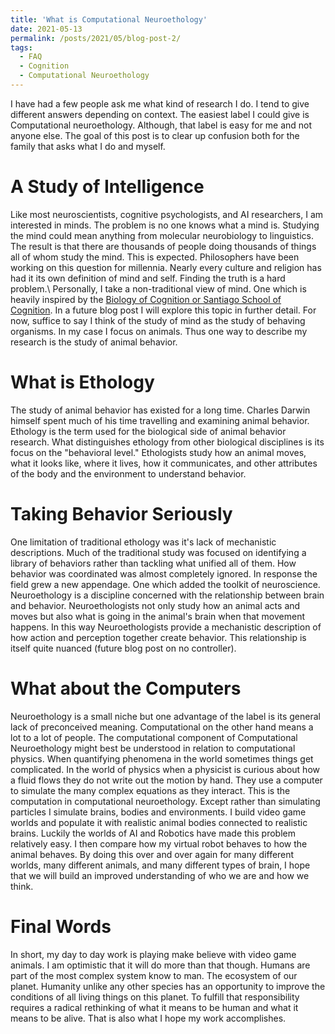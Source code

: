 ```yaml
---
title: 'What is Computational Neuroethology'
date: 2021-05-13
permalink: /posts/2021/05/blog-post-2/
tags:
  - FAQ
  - Cognition
  - Computational Neuroethology
---
```


I have had a few people ask me what kind of research I do. I tend to give different answers depending on context.
The easiest label I could give is Computational neuroethology. Although, that label is easy for me and not anyone else. 
The goal of this post is to clear up confusion both for the family that asks what I do and myself.

A Study of Intelligence
===============
Like most neuroscientists, cognitive psychologists, and AI researchers, I am interested in minds. The problem is
no one knows what a mind is. Studying the mind could mean anything from molecular neurobiology to linguistics. The result
is that there are thousands of people doing thousands of things all of whom study the mind. This is expected. Philosophers
have been working on this question for millennia. Nearly every culture and religion has had it its own definition of mind
and self. Finding the truth is a hard problem.\\
Personally, I take a non-traditional view of mind. One which is heavily inspired by the [Biology of Cognition or Santiago
School of Cognition](https://en.wikipedia.org/wiki/Santiago_theory_of_cognition). In a future blog post I will explore 
this topic in further detail. For now, suffice to say I think of the study of mind as the study of behaving 
organisms. In my case I focus on animals. Thus one way to describe my research is the study of animal behavior.

What is Ethology
=========
The study of animal behavior has existed for a long time. Charles Darwin himself spent much of his time travelling
and examining animal behavior. Ethology is the term used for the biological side of animal behavior research. What
distinguishes ethology from other biological disciplines is its focus on the "behavioral level." Ethologists study 
how an animal moves, what it looks like, where it lives, how it communicates, and other attributes of the body and
the environment to understand behavior.

Taking Behavior Seriously
==========================
One limitation of traditional ethology was it's lack of mechanistic descriptions. Much of the traditional study was
focused on identifying a library of behaviors rather than tackling what unified all of them. How behavior was 
coordinated was almost completely ignored. In response the field grew a new appendage. One which
added the toolkit of neuroscience. Neuroethology is a discipline concerned with the relationship between brain
and behavior. Neuroethologists not only study how an animal acts and moves but also what is going in the animal's
brain when that movement happens. In this way Neuroethologists provide a mechanistic description of how action and
perception together create behavior. This relationship is itself quite nuanced (future blog post on no controller).

What about the Computers
===========================
Neuroethology is a small niche but one advantage of the label is its general lack of preconceived meaning. Computational
on the other hand means a lot to a lot of people. The computational component of Computational Neuroethology might best 
be understood in relation to computational physics. When quantifying phenomena in the world sometimes things get complicated.
In the world of physics when a physicist is curious about how a fluid flows they do not write out the motion by hand. They use 
a computer to simulate the many complex equations as they interact. This is the computation in computational neuroethology. Except
rather than simulating particles I simulate brains, bodies and environments. I build video game worlds and populate it with realistic animal bodies 
connected to realistic brains. Luckily the worlds of AI and Robotics have made this problem relatively easy. I then compare how 
my virtual robot behaves to how the animal behaves. By doing this over and over again for many different worlds, many different animals,
and many different types of brain, I hope that we will build an improved understanding of who we are and how we think.

Final Words
==================
In short, my day to day work is playing make believe with video game animals.
I am optimistic that it will do more than that though. Humans are part of the most complex system know to man. The ecosystem of our planet.
Humanity unlike any other species has an opportunity to improve the conditions of all living things on this planet. To fulfill that 
responsibility requires a radical rethinking of what it means to be human and what it means to be alive. 
That is also what I hope my work accomplishes.

